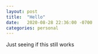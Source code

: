```yaml
---
layout: post
title:  "Hello"
date:   2020-08-28 22:36:00 -0700
categories: personal
---
```


Just seeing if this still works